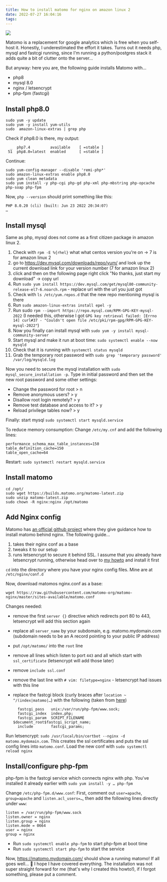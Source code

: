 ```yaml
---
title: How to install matomo for nginx on amazon linux 2
date: 2022-07-27 16:04:16
tags:
---
```


![](/images/matomo.png)

Matomo is a replacement for google analytics which is free when you self-host it. Honestly, I underestimated the effort it takes. Turns out it needs php, mysql and fastcgi running, since I'm running a python/postgres stack it adds quite a bit of clutter onto the server…

But anyway: here you are, the following guide installs Matomo with…

- php8
- mysql 8.0
- nginx / letsencrypt
- php-fpm (fastcgi)

<!--more-->

## Install php8.0

```
sudo yum -y update
sudo yum -y install yum-utils
sudo  amazon-linux-extras | grep php
```

Check if php8.0 is there, my output:
```
  _  php7.4         available    [ =stable ]
 51  php8.0=latest  enabled      [ =stable ]
 ```

Continue:

```
sudo yum-config-manager --disable 'remi-php*'
sudo amazon-linux-extras enable php8.0
sudo yum clean metadata
sudo yum install -y php-cgi php-gd php-xml php-mbstring php-opcache php-soap php-fpm
```

Now, `php --version` should print something like this:

```
PHP 8.0.20 (cli) (built: Jun 23 2022 20:34:07)
…
```

## Install mysql

Same as php, mysql does not come as a first citizen package in amazon linux 2.

1. Check with `rpm -E %{rhel}` what what centos version you're on -> 7 is for amazon linux 2
2. go to https://dev.mysql.com/downloads/repo/yum/ and look up the current download link for your version number (7 for amazon linux 2)
3. click and then on the following page right click "No thanks, just start my download" -> copy url
4. Run `sudo yum install https://dev.mysql.com/get/mysql80-community-release-el7-6.noarch.rpm` - replace url with the url you just got
5. Check with `ls /etc/yum.repos.d` that the new repo mentioning mysql is there
6. Run `sudo amazon-linux-extras install epel -y`
7. Run sudo `rpm --import https://repo.mysql.com/RPM-GPG-KEY-mysql-2022`  (I needed this, otherwise I got `GPG key retrieval failed: [Errno 14] curl#37 - "Couldn't open file /etc/pki/rpm-gpg/RPM-GPG-KEY-mysql-2022"`)
8. Now you finally can install mysql with `sudo yum -y install mysql-community-server`
9. Start mysql and make it run at boot time: `sudo systemctl enable --now mysqld`
10. Check that it is running with `systemctl status mysqld`
11. Grab the temporary root password with `sudo grep 'temporary password' /var/log/mysqld.log`

Now you need to secure the mysql installation with `sudo mysql_secure_installation -p`. Type in initial password and then set the new root password and some other settings:

- Change the password for root > n
- Remove anonymous users? > y
- Disallow root login remotely? > y
- Remove test database and access to it? > y
- Reload privilege tables now? > y

Finally: start mysql `sudo systemctl start mysqld.service`

To reduce memory consumption: Change `/etc/my.cnf` and add the following lines:

```
performance_schema_max_table_instances=150
table_definition_cache=150
table_open_cache=64
```

Restart: `sudo systemctl restart mysqld.service`

## Install matomo

```
cd /opt/
sudo wget https://builds.matomo.org/matomo-latest.zip
sudo unzip matomo-latest.zip
sudo chown -R nginx:nginx /opt/matomo
```

## Add Nginx config

Matomo has [an official github project](https://github.com/matomo-org/matomo-nginx ) where they give guidance how to install matomo behind nginx. The following guide…

1. takes their nginx conf as a base
2. tweaks it to our setup
3. runs letsencrypt to secure it behind SSL. I assume that you already have letsencrypt running, otherwise head over to [my howto](http://howto.philippkeller.com/2022/05/04/How-to-install-letsencrypt-for-nginx-on-Amazon-Linux-2/) and install it first

`cd` into the directory where you have your nginx config files. Mine are at `/etc/nginx/conf.d`

Now, download matomos nginx.conf as a base:

```
wget https://raw.githubusercontent.com/matomo-org/matomo-nginx/master/sites-available/matomo.conf
```

Changes needed:

- remove the first `server {}` directive which redirects port 80 to 443, letsencrypt will add this section again
- replace all `server_name` by your subdomain, e.g. matomo.mydomain.com (subdomain needs to be an A record pointing to your public IP address)
- put `/opt/matomo/` into the `root` line
- remove all lines which listen to port `443` and all which start with `ssl_certificate` (letsencrypt will add those later)
- remove `include ssl.conf`
- remove the last line with `# vim: filetype=nginx` - letsencrypt had issues with this line
- replace the fastcgi block (curly braces after `location ~ ^/(index|matomo|…`) with the following (taken from [here](https://rootritesh.medium.com/configure-php7-1-nginx-on-amazon-linux-2-ami-b545047911))

        fastcgi_pass   unix:/var/run/php-fpm/www.sock;
        fastcgi_index  index.php;
        fastcgi_param  SCRIPT_FILENAME  $document_root$fastcgi_script_name;
        include        fastcgi_params;


Run letsencrypt: `sudo /usr/local/bin/certbot --nginx -d matomo.mydomain.com`. This creates the ssl certificates and puts the ssl config lines into `matomo.conf`. Load the new conf with `sudo systemctl reload nginx`

## Install/configure php-fpm

php-fpm is the fastcgi service which connects nginx with php. You've installed it already earlier with `sudo yum install -y … php-fpm`

Change `/etc/php-fpm.d/www.conf`: First, comment out `user=apache`, `group=apache` and `listen.acl_users=…`, then add the following lines directly under `www`:

```
listen = /var/run/php-fpm/www.sock
listen.owner = nginx
listen.group = nginx
listen.mode = 0664
user = nginx
group = nginx
```

- Run `sudo systemctl enable php-fpm` to start php-fpm at boot time
- Run `sudo systemctl start php-fpm` to start the service

Now, https://matomo.mydomain.com/ should show a running matomo! If all goes well… 🤞 I hope I have covered everything. The installation was not super straight forward for me (that's why I created this howto!), if I forgot something, please put a comment.